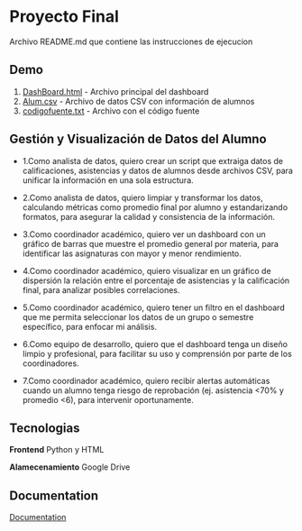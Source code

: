 
# Proyecto Final

Archivo README.md que contiene las instrucciones de ejecucion


## Demo

1. [DashBoard.html](/PF2.txt) - Archivo principal del dashboard
2. [Alum.csv](Alum.csv) - Archivo de datos CSV con información de alumnos
3. [codigofuente.txt](/PF2.txt) - Archivo con el código fuente
## Gestión y Visualización de Datos del Alumno

- 1.Como analista de datos, quiero crear un script que extraiga datos de calificaciones, asistencias y datos de alumnos desde archivos CSV, para unificar la información en una sola estructura.

- 2.Como analista de datos, quiero limpiar y transformar los datos, calculando métricas como promedio final por alumno y estandarizando formatos, para asegurar la calidad y consistencia de la información.

- 3.Como coordinador académico, quiero ver un dashboard con un gráfico de barras que muestre el promedio general por materia, para identificar las asignaturas con mayor y menor rendimiento.

- 4.Como coordinador académico, quiero visualizar en un gráfico de dispersión la relación entre el porcentaje de asistencias y la calificación final, para analizar posibles correlaciones.

- 5.Como coordinador académico, quiero tener un filtro en el dashboard que me permita seleccionar los datos de un grupo o semestre específico, para enfocar mi análisis.

- 6.Como equipo de desarrollo, quiero que el dashboard tenga un diseño limpio y profesional, para facilitar su uso y comprensión por parte de los coordinadores.

- 7.Como coordinador académico, quiero recibir alertas automáticas cuando un alumno tenga riesgo de reprobación (ej. asistencia <70% y promedio <6), para intervenir oportunamente.
## Tecnologias

**Frontend** Python y HTML

**Alamecenamiento** Google Drive


## Documentation

[Documentation](Documentacion.zip)


